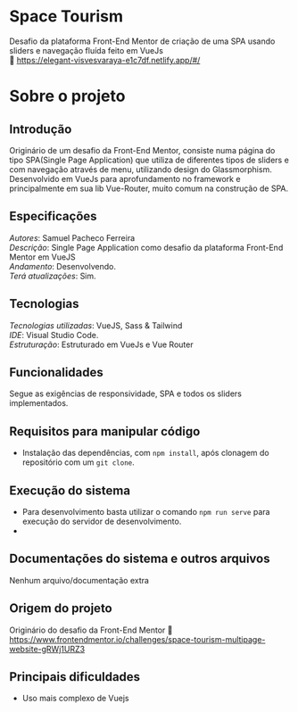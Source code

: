# Space Tourism
Desafio da plataforma Front-End Mentor de criação de uma SPA usando sliders e navegação fluída feito em VueJs  
:link: https://elegant-visvesvaraya-e1c7df.netlify.app/#/

# Sobre o projeto

## Introdução
Originário de um desafio da Front-End Mentor, consiste numa página do tipo SPA(Single Page Application) que utiliza de diferentes tipos de sliders e com navegação através de menu, utilizando design do Glassmorphism. Desenvolvido em VueJs para aprofundamento no framework e principalmente em sua lib Vue-Router, muito comum na construção de SPA.

## Especificações
*Autores*: Samuel Pacheco Ferreira     
*Descrição*: Single Page Application como desafio da plataforma Front-End Mentor em VueJS  
*Andamento*: Desenvolvendo.     
*Terá atualizações*: Sim.        

## Tecnologias
*Tecnologias utilizadas*: VueJS, Sass & Tailwind      
*IDE*: Visual Studio Code.      
*Estruturação*: Estruturado em VueJs e Vue Router

## Funcionalidades
Segue as exigências de responsividade, SPA e todos os sliders implementados.

## Requisitos para manipular código
* Instalação das dependências, com `npm install`, após clonagem do repositório com um `git clone`. 

## Execução do sistema
* Para desenvolvimento basta utilizar o comando `npm run serve` para execução do servidor de desenvolvimento.
* 
## Documentações do sistema e outros arquivos
Nenhum arquivo/documentação extra

## Origem do projeto
Originário do desafio da Front-End Mentor
:link: https://www.frontendmentor.io/challenges/space-tourism-multipage-website-gRWj1URZ3
 
## Principais dificuldades
*  Uso mais complexo de Vuejs





